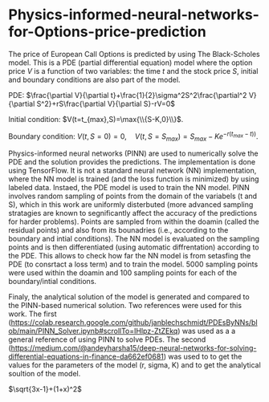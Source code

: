 # Physics-informed-neural-networks-for-Options-price-prediction
The price of European Call Options is predicted by using The Black-Scholes model. This is a PDE (partial differential equation) model where the option price $V$ is a function of two variables: the time $t$ and the stock price $S$, initial and boundary conditions are also part of the model.

PDE: $\frac{\partial V}{\partial t}+\frac{1}{2}\sigma^2S^2\frac{\partial^2 V}{\partial S^2}+rS\frac{\partial V}{\partial S}-rV=0$

Initial condition: $V(t=t_{max},S)=\max{\\{S-K,0}\\}$.

Boundary condition: $V(t,S=0)=0, \quad V(t,S=S_{max})=S_{max}-Ke^{-r(t_{max}-t))}$.


Physics-informed neural networks (PINN) are used to numerically solve the PDE and the solution provides the predictions. The implementation is done using TensorFlow. It is not a standard neural network (NN) implementation, where the NN model is trained (and the loss function is minimized) by using labeled data. Instaed, the PDE model is used to train the NN model. PINN involves random sampling of points from the domain of the variabels (t and S), which in this work are uniformly disterbuted (more advanced sampling stratagies are known to segnificantly affect the accuracy of the predictions for harder problems). Points are sampled from within the doamin (called the residual points) and also from its bounadries (i.e., according to the boundary and intial conditions). The NN model is evaluated on the sampling points and is then differentiated (using automatic diffrentation) according to the PDE. This allows to check how far the NN model is from setasfing the PDE (to consrtact a loss term) and to train the model.
5000 sampling points were used within the doamin and 100 sampling points for each of the boundary/intial conditions.

Finaly, the analytical solution of the model is generated and compared to the PINN-based numerical solution.
Two references were used for this work. The first (https://colab.research.google.com/github/janblechschmidt/PDEsByNNs/blob/main/PINN_Solver.ipynb#scrollTo=IHlpz-ZtZEkq) was used as a a general reference of using PINN to solve PDEs. The second (https://medium.com/@andeyharsha15/deep-neural-networks-for-solving-differential-equations-in-finance-da662ef0681) was used to to get the values for the parameters of the model (r, sigma, K) and to get the analytical soultion of the model.

$\sqrt{3x-1}+(1+x)^2$
